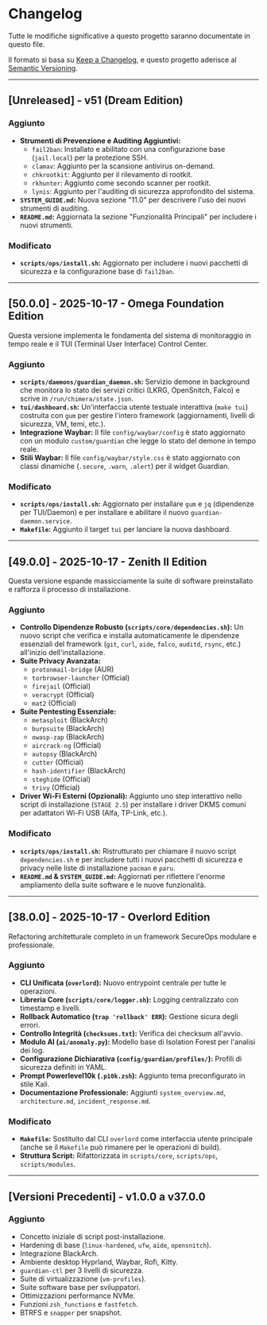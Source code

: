 # Changelog

Tutte le modifiche significative a questo progetto saranno documentate in questo file.

Il formato si basa su [Keep a Changelog](https://keepachangelog.com/en/1.0.0/),
e questo progetto aderisce al [Semantic Versioning](https://semver.org/spec/v2.0.0.html).

---

## [Unreleased] - v51 (Dream Edition)

### Aggiunto
- **Strumenti di Prevenzione e Auditing Aggiuntivi:**
    - `fail2ban`: Installato e abilitato con una configurazione base (`jail.local`) per la protezione SSH.
    - `clamav`: Aggiunto per la scansione antivirus on-demand.
    - `chkrootkit`: Aggiunto per il rilevamento di rootkit.
    - `rkhunter`: Aggiunto come secondo scanner per rootkit.
    - `lynis`: Aggiunto per l'auditing di sicurezza approfondito del sistema.
- **`SYSTEM_GUIDE.md`:** Nuova sezione "11.0" per descrivere l'uso dei nuovi strumenti di auditing.
- **`README.md`:** Aggiornata la sezione "Funzionalità Principali" per includere i nuovi strumenti.

### Modificato
- **`scripts/ops/install.sh`:** Aggiornato per includere i nuovi pacchetti di sicurezza e la configurazione base di `fail2ban`.

---

## [50.0.0] - 2025-10-17 - Omega Foundation Edition

Questa versione implementa le fondamenta del sistema di monitoraggio in tempo reale e il TUI (Terminal User Interface) Control Center.

### Aggiunto
- **`scripts/daemons/guardian_daemon.sh`:** Servizio demone in background che monitora lo stato dei servizi critici (LKRG, OpenSnitch, Falco) e scrive in `/run/chimera/state.json`.
- **`tui/dashboard.sh`:** Un'interfaccia utente testuale interattiva (`make tui`) costruita con `gum` per gestire l'intero framework (aggiornamenti, livelli di sicurezza, VM, temi, etc.).
- **Integrazione Waybar:** Il file `config/waybar/config` è stato aggiornato con un modulo `custom/guardian` che legge lo stato del demone in tempo reale.
- **Stili Waybar:** Il file `config/waybar/style.css` è stato aggiornato con classi dinamiche (`.secure`, `.warn`, `.alert`) per il widget Guardian.

### Modificato
- **`scripts/ops/install.sh`:** Aggiornato per installare `gum` e `jq` (dipendenze per TUI/Daemon) e per installare e abilitare il nuovo `guardian-daemon.service`.
- **`Makefile`:** Aggiunto il target `tui` per lanciare la nuova dashboard.

---

## [49.0.0] - 2025-10-17 - Zenith II Edition

Questa versione espande massicciamente la suite di software preinstallato e rafforza il processo di installazione.

### Aggiunto
- **Controllo Dipendenze Robusto (`scripts/core/dependencies.sh`):** Un nuovo script che verifica e installa automaticamente le dipendenze essenziali del framework (`git`, `curl`, `aide`, `falco`, `auditd`, `rsync`, etc.) all'inizio dell'installazione.
- **Suite Privacy Avanzata:**
    - `protonmail-bridge` (AUR)
    - `torbrowser-launcher` (Official)
    - `firejail` (Official)
    - `veracrypt` (Official)
    - `mat2` (Official)
- **Suite Pentesting Essenziale:**
    - `metasploit` (BlackArch)
    - `burpsuite` (BlackArch)
    - `owasp-zap` (BlackArch)
    - `aircrack-ng` (Official)
    - `autopsy` (BlackArch)
    - `cutter` (Official)
    - `hash-identifier` (BlackArch)
    - `steghide` (Official)
    - `trivy` (Official)
- **Driver Wi-Fi Esterni (Opzionali):** Aggiunto uno step interattivo nello script di installazione (`STAGE 2.5`) per installare i driver DKMS comuni per adattatori Wi-Fi USB (Alfa, TP-Link, etc.).

### Modificato
- **`scripts/ops/install.sh`:** Ristrutturato per chiamare il nuovo script `dependencies.sh` e per includere tutti i nuovi pacchetti di sicurezza e privacy nelle liste di installazione `pacman` e `paru`.
- **`README.md` & `SYSTEM_GUIDE.md`:** Aggiornati per riflettere l'enorme ampliamento della suite software e le nuove funzionalità.

---

## [38.0.0] - 2025-10-17 - Overlord Edition

Refactoring architetturale completo in un framework SecureOps modulare e professionale.

### Aggiunto
- **CLI Unificata (`overlord`):** Nuovo entrypoint centrale per tutte le operazioni.
- **Libreria Core (`scripts/core/logger.sh`):** Logging centralizzato con timestamp e livelli.
- **Rollback Automatico (`trap 'rollback' ERR`):** Gestione sicura degli errori.
- **Controllo Integrità (`checksums.txt`):** Verifica dei checksum all'avvio.
- **Modulo AI (`ai/anomaly.py`):** Modello base di Isolation Forest per l'analisi dei log.
- **Configurazione Dichiarativa (`config/guardian/profiles/`):** Profili di sicurezza definiti in YAML.
- **Prompt Powerlevel10k (`.p10k.zsh`):** Aggiunto tema preconfigurato in stile Kali.
- **Documentazione Professionale:** Aggiunti `system_overview.md`, `architecture.md`, `incident_response.md`.

### Modificato
- **`Makefile`:** Sostituito dal CLI `overlord` come interfaccia utente principale (anche se il `Makefile` può rimanere per le operazioni di build).
- **Struttura Script:** Rifattorizzata in `scripts/core`, `scripts/ops`, `scripts/modules`.

---

## [Versioni Precedenti] - v1.0.0 a v37.0.0

### Aggiunto
- Concetto iniziale di script post-installazione.
- Hardening di base (`linux-hardened`, `ufw`, `aide`, `opensnitch`).
- Integrazione BlackArch.
- Ambiente desktop Hyprland, Waybar, Rofi, Kitty.
- `guardian-ctl` per 3 livelli di sicurezza.
- Suite di virtualizzazione (`vm-profiles`).
- Suite software base per sviluppatori.
- Ottimizzazioni performance NVMe.
- Funzioni `zsh_functions` e `fastfetch`.
- BTRFS e `snapper` per snapshot.